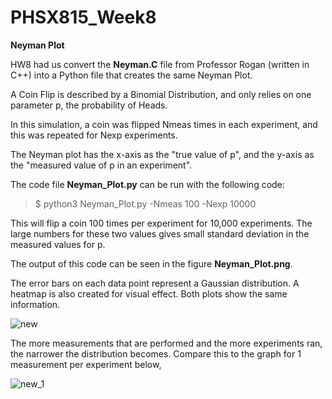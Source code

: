 # PHSX815_Week8

**Neyman Plot**

HW8 had us convert the **Neyman.C** file from Professor Rogan (written in C++) into a Python file that creates the same Neyman Plot.

A Coin Flip is described by a Binomial Distribution, and only relies on one parameter p, the probability of Heads. 

In this simulation, a coin was flipped Nmeas times in each experiment, and this was repeated for Nexp experiments.

The Neyman plot has the x-axis as the "true value of p", and the y-axis as the "measured value of p in an experiment". 

The code file **Neyman_Plot.py** can be run with the following code:

> $ python3 Neyman_Plot.py -Nmeas 100 -Nexp 10000

This will flip a coin 100 times per experiment for 10,000 experiments. The large numbers for these two values gives small standard deviation in the measured values for p.

The output of this code can be seen in the figure **Neyman_Plot.png**.

The error bars on each data point represent a Gaussian distribution. A heatmap is also created for visual effect. Both plots show the same information.

![new](https://user-images.githubusercontent.com/76142511/227788755-29ad4538-b134-41cf-af55-52c5bd800c76.png)

The more measurements that are performed and the more experiments ran, the narrower the distribution becomes. Compare this to the graph for 1 measurement per experiment below,

![new_1](https://user-images.githubusercontent.com/76142511/227788840-524e61c9-6f9c-4224-80c0-0058dcc29cbb.png)


